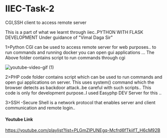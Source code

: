 # IIEC-Task-2
CGI,SSH client  to access remote server 
 
 This is a part of what we learnt through iiec..PYTHON WITH FLASK DEVELOPMENT
 Under guidance of "Vimal Daga Sir"
 
1>Python CGI can be used to access remote server for web purposes..
to run commands and running docker you can open gui applications ...
The Above folder contains script to run commands through cgi

![youtube-video-gif (1)](https://github.com/tejas-mn/SSH-Remote-Access/assets/68629215/d7dd336a-3fce-4006-8fcf-04d54392c55b)


2>PHP code folder contains script which can be used to run commands and  open gui applications on server.
This uses system() command which the browser detects as backdoor attack..be careful with such scripts..
This code is only for development purpose..I used Easyphp DEV Server for this ..

3>SSH -Secure Shell is a network protocol that enables server and client communication and remote login..

#### Youtube Link
https://youtube.com/playlist?list=PLGmZIPUNEgq-Mcfrd6fTkiifT_H6cM92B
